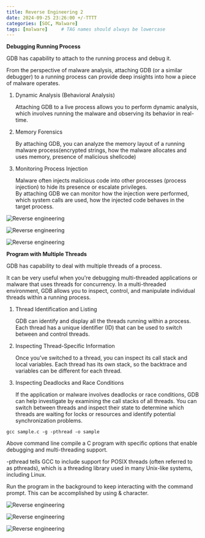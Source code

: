 ```yaml
---
title: Reverse Engineering 2
date: 2024-09-25 23:26:00 +/-TTTT
categories: [SOC, Malware]
tags: [malware]     # TAG names should always be lowercase
---
```


**Debugging Running Process**  

GDB has capability to attach to the running process and debug it.  

From the perspective of malware analysis, attaching GDB (or a similar debugger) to a running process can provide deep insights into how a piece of malware operates.   

1. Dynamic Analysis (Behavioral Analysis)
   
   Attaching GDB to a live process allows you to perform dynamic analysis, which involves running the malware and observing its behavior in real-time.  
   
2. Memory Forensics
   
   By attaching GDB, you can analyze the memory layout of a running malware process(encrypted strings, how the malware allocates and uses memory, presence of malicious shellcode)  

3. Monitoring Process Injection  

   Malware often injects malicious code into other processes (process injection) to hide its presence or escalate privileges.  
   By attaching GDB we can monitor how the injection were performed, which system calls are used, how the injected code behaves in the target process.  

![Reverse engineering](https://drive.google.com/thumbnail?id=1IALJ3AvDLIXM9iZ-Aml0-2RbW2Khq0I6&sz=w700)  


![Reverse engineering](https://drive.google.com/thumbnail?id=1h5F8ewUh3YEs0cOUVqz2sjtTGPqZ5ugB&sz=w700)  


![Reverse engineering](https://drive.google.com/thumbnail?id=1uKZj99j3Xm5FoAlzM4kolD4L8Qy0phRA&sz=w700)


**Program with Multiple Threads**  

GDB has capability to deal with multiple threads of a process.  

It can be very useful when you're debugging multi-threaded applications or malware that uses threads for concurrency. In a multi-threaded environment, GDB allows you to inspect, control, and manipulate individual threads within a running process.  

1. Thread Identification and Listing

   GDB can identify and display all the threads running within a process. Each thread has a unique identifier (ID) that can be used to switch between and control threads.

2. Inspecting Thread-Specific Information

   Once you’ve switched to a thread, you can inspect its call stack and local variables. Each thread has its own stack, so the backtrace and variables can be different for each thread.

3. Inspecting Deadlocks and Race Conditions

   If the application or malware involves deadlocks or race conditions, GDB can help investigate by examining the call stacks of all threads. You can switch between threads and inspect their state to determine which threads are waiting for locks or resources and identify potential synchronization problems.


```gcc sample.c -g -pthread -o sample```

Above command line compile a C program with specific options that enable debugging and multi-threading support.  

-pthread tells GCC to include support for POSIX threads (often referred to as pthreads), which is a threading library used in many Unix-like systems, including Linux.  


Run the program in the background to keep interacting with the command prompt. This can be accomplished by using & character.  

![Reverse engineering](https://drive.google.com/thumbnail?id=1yZ4ZYgr4lVFrT747iRmc5KKTJr7xX_XT&sz=w700)  

![Reverse engineering](https://drive.google.com/thumbnail?id=1g61Hq1o7UhRNGmoIYK5IWRFPgwHN1HNz&sz=w700)


![Reverse engineering](https://drive.google.com/thumbnail?id=1FznTzMgaF0t521JpXJyLbYlzX2UEPgvv&sz=w700)


